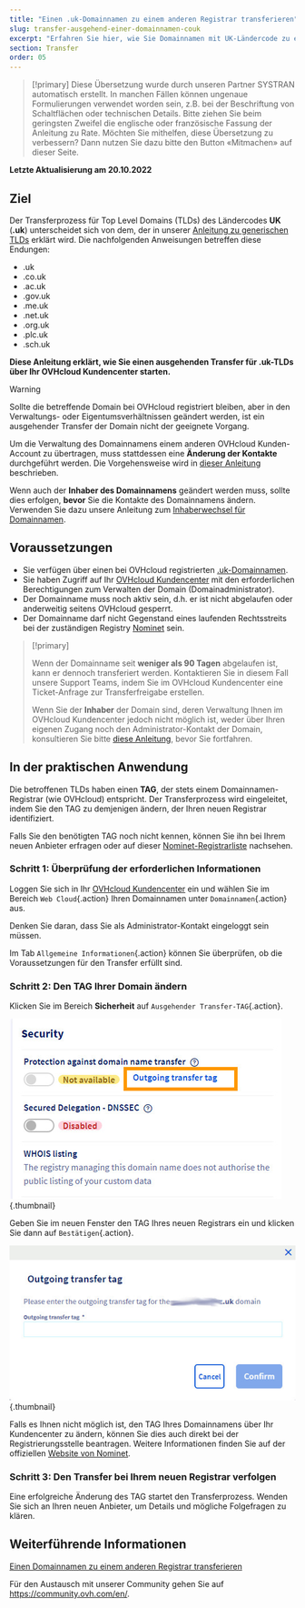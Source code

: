 ```yaml
---
title: "Einen .uk-Domainnamen zu einem anderen Registrar transferieren"
slug: transfer-ausgehend-einer-domainnamen-couk
excerpt: "Erfahren Sie hier, wie Sie Domainnamen mit UK-Ländercode zu einem anderen Provider transferieren"
section: Transfer
order: 05
---
```


> [!primary]
> Diese Übersetzung wurde durch unseren Partner SYSTRAN automatisch erstellt. In manchen Fällen können ungenaue Formulierungen verwendet worden sein, z.B. bei der Beschriftung von Schaltflächen oder technischen Details. Bitte ziehen Sie beim geringsten Zweifel die englische oder französische Fassung der Anleitung zu Rate. Möchten Sie mithelfen, diese Übersetzung zu verbessern? Dann nutzen Sie dazu bitte den Button «Mitmachen» auf dieser Seite.
>

**Letzte Aktualisierung am 20.10.2022**

## Ziel

Der Transferprozess für Top Level Domains (TLDs) des Ländercodes **UK** (**.uk**) unterscheidet sich von dem, der in unserer [Anleitung zu generischen TLDs](../ausgehender-transfer-einer-generischen-oder-geografischen-domain/) erklärt wird. Die nachfolgenden Anweisungen betreffen diese Endungen:

- .uk
- .co.uk
- .ac.uk
- .gov.uk
- .me.uk
- .net.uk
- .org.uk
- .plc.uk
- .sch.uk

**Diese Anleitung erklärt, wie Sie einen ausgehenden Transfer für .uk-TLDs über Ihr OVHcloud Kundencenter starten.**

> [!warning]
>
> Sollte die betreffende Domain bei OVHcloud registriert bleiben, aber in den Verwaltungs- oder Eigentumsverhältnissen geändert werden, ist ein ausgehender Transfer der Domain nicht der geeignete Vorgang.
>
> Um die Verwaltung des Domainnamens einem anderen OVHcloud Kunden-Account zu übertragen, muss stattdessen eine **Änderung der Kontakte** durchgeführt werden. Die Vorgehensweise wird in [dieser Anleitung](https://docs.ovh.com/de/customer/verwaltung-der-kontakte/) beschrieben.
>
> Wenn auch der **Inhaber des Domainnamens** geändert werden muss, sollte dies erfolgen, **bevor** Sie die Kontakte des Domainnamens ändern. Verwenden Sie dazu unsere Anleitung zum [Inhaberwechsel für Domainnamen](https://docs.ovh.com/de/domains/wechsel_des_domaininhabers/).
>

## Voraussetzungen

- Sie verfügen über einen bei OVHcloud registrierten [.uk-Domainnamen](https://www.ovhcloud.com/de/domains/).
- Sie haben Zugriff auf Ihr [OVHcloud Kundencenter](https://www.ovh.com/auth/?action=gotomanager&from=https://www.ovh.de/&ovhSubsidiary=de) mit den erforderlichen Berechtigungen zum Verwalten der Domain (Domainadministrator).
- Der Domainname muss noch aktiv sein, d.h. er ist nicht abgelaufen oder anderweitig seitens OVHcloud gesperrt.
- Der Domainname darf nicht Gegenstand eines laufenden Rechtsstreits bei der zuständigen Registry [Nominet](https://www.nominet.uk/) sein.

> [!primary]
>
> Wenn der Domainname seit **weniger als 90 Tagen** abgelaufen ist, kann er dennoch transferiert werden. Kontaktieren Sie in diesem Fall unsere Support Teams, indem Sie im OVHcloud Kundencenter eine Ticket-Anfrage zur Transferfreigabe erstellen.
>
> Wenn Sie der **Inhaber** der Domain sind, deren Verwaltung Ihnen im OVHcloud Kundencenter jedoch nicht möglich ist, weder über Ihren eigenen Zugang noch den Administrator-Kontakt der Domain, konsultieren Sie bitte [diese Anleitung](../../customer/verwaltung-der-kontakte/#sonderfall-bei-domaininhabern), bevor Sie fortfahren.
>

## In der praktischen Anwendung

Die betroffenen TLDs haben einen **TAG**, der stets einem Domainnamen-Registrar (wie OVHcloud) entspricht. Der Transferprozess wird eingeleitet, indem Sie den TAG zu demjenigen ändern, der Ihren neuen Registrar identifiziert.

Falls Sie den benötigten TAG noch nicht kennen, können Sie ihn bei Ihrem neuen Anbieter erfragen oder auf dieser [Nominet-Registrarliste](https://registrars.nominet.uk/uk-namespace/registrar-agreement/list-of-registrars/) nachsehen.

### Schritt 1: Überprüfung der erforderlichen Informationen

Loggen Sie sich in Ihr [OVHcloud Kundencenter](https://www.ovh.com/auth/?action=gotomanager&from=https://www.ovh.de/&ovhSubsidiary=de) ein und wählen Sie im Bereich `Web Cloud`{.action} Ihren Domainnamen unter `Domainnamen`{.action} aus.

Denken Sie daran, dass Sie als Administrator-Kontakt eingeloggt sein müssen.

Im Tab `Allgemeine Informationen`{.action} können Sie überprüfen, ob die Voraussetzungen für den Transfer erfüllt sind.


### Schritt 2: Den TAG Ihrer Domain ändern

Klicken Sie im Bereich **Sicherheit** auf `Ausgehender Transfer-TAG`{.action}.

![ausgehender Transfer](images/img_4267.jpg){.thumbnail}

Geben Sie im neuen Fenster den TAG Ihres neuen Registrars ein und klicken Sie dann auf `Bestätigen`{.action}.

![ausgehender Transfer](images/img_4268.jpg){.thumbnail}

Falls es Ihnen nicht möglich ist, den TAG Ihres Domainnamens über Ihr Kundencenter zu ändern, können Sie dies auch direkt bei der Registrierungsstelle beantragen. Weitere Informationen finden Sie auf der offiziellen [Website von Nominet](https://www.nominet.uk/domain-support/).

### Schritt 3: Den Transfer bei Ihrem neuen Registrar verfolgen

Eine erfolgreiche Änderung des TAG startet den Transferprozess. Wenden Sie sich an Ihren neuen Anbieter, um Details und mögliche Folgefragen zu klären.

## Weiterführende Informationen

[Einen Domainnamen zu einem anderen Registrar transferieren](../ausgehender-transfer-einer-generischen-oder-geografischen-domain/)

Für den Austausch mit unserer Community gehen Sie auf <https://community.ovh.com/en/>.
